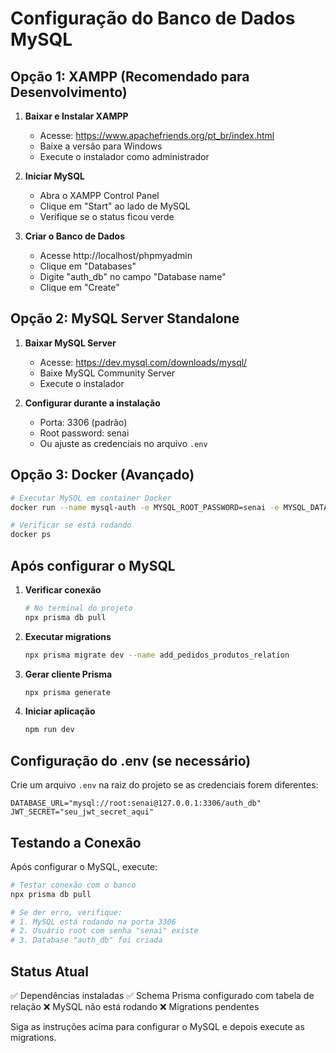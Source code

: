 # Configuração do Banco de Dados MySQL

## Opção 1: XAMPP (Recomendado para Desenvolvimento)

1. **Baixar e Instalar XAMPP**
   - Acesse: https://www.apachefriends.org/pt_br/index.html
   - Baixe a versão para Windows
   - Execute o instalador como administrador

2. **Iniciar MySQL**
   - Abra o XAMPP Control Panel
   - Clique em "Start" ao lado de MySQL
   - Verifique se o status ficou verde

3. **Criar o Banco de Dados**
   - Acesse http://localhost/phpmyadmin
   - Clique em "Databases"
   - Digite "auth_db" no campo "Database name"
   - Clique em "Create"

## Opção 2: MySQL Server Standalone

1. **Baixar MySQL Server**
   - Acesse: https://dev.mysql.com/downloads/mysql/
   - Baixe MySQL Community Server
   - Execute o instalador

2. **Configurar durante a instalação**
   - Porta: 3306 (padrão)
   - Root password: senai
   - Ou ajuste as credenciais no arquivo `.env`

## Opção 3: Docker (Avançado)

```bash
# Executar MySQL em container Docker
docker run --name mysql-auth -e MYSQL_ROOT_PASSWORD=senai -e MYSQL_DATABASE=auth_db -p 3306:3306 -d mysql:8.0

# Verificar se está rodando
docker ps
```

## Após configurar o MySQL

1. **Verificar conexão**
   ```bash
   # No terminal do projeto
   npx prisma db pull
   ```

2. **Executar migrations**
   ```bash
   npx prisma migrate dev --name add_pedidos_produtos_relation
   ```

3. **Gerar cliente Prisma**
   ```bash
   npx prisma generate
   ```

4. **Iniciar aplicação**
   ```bash
   npm run dev
   ```

## Configuração do .env (se necessário)

Crie um arquivo `.env` na raiz do projeto se as credenciais forem diferentes:

```env
DATABASE_URL="mysql://root:senai@127.0.0.1:3306/auth_db"
JWT_SECRET="seu_jwt_secret_aqui"
```

## Testando a Conexão

Após configurar o MySQL, execute:

```bash
# Testar conexão com o banco
npx prisma db pull

# Se der erro, verifique:
# 1. MySQL está rodando na porta 3306
# 2. Usuário root com senha "senai" existe
# 3. Database "auth_db" foi criada
```

## Status Atual

✅ Dependências instaladas
✅ Schema Prisma configurado com tabela de relação
❌ MySQL não está rodando
❌ Migrations pendentes

Siga as instruções acima para configurar o MySQL e depois execute as migrations.
